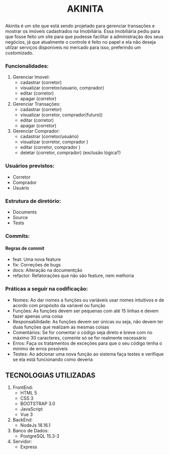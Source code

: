 # <p align="center">AKINITA</p>

Akinita é um site que está sendo projetado para gerenciar transações e mostrar os imóveis cadastrados na Imobiliária. Essa imobiliária pediu para que fosse feito um site para que pudesse facilitar a administração dos seus negócios, já que atualmente o controle é feito no papel e ela não deseja utilzar serviços disponiveis no mercado para isso, preferindo um customizado.<br>

### Funcionalidades:
1. Gerenciar Imovel:
   - cadastrar (corretor)
   - visualizar (corretor/usuario, comprador)
   - editar (corretor)
   - apagar (corretor)
2. Gerenciar Transações:
   - cadastrar (corretor)
   - visualizar (corretor, comprador(futuro))
   - editar (corretor)
   - apagar (corretor)<br>
3. Gerenciar Comprador:
   - cadastrar (corretor/usuário)
   - visualizar (corretor, comprador )
   - editar (corretor, comprador )
   - deletar (corretor, comprador) (exclusão lógica?)<br>

### Usuários previstos:
- Corretor
- Comprador
- Usuário

### Estrutura de diretório:
- Documents
- Source
- Tests

### Commits:
#### Regras de commit
- feat: Uma nova feature
- fix: Correções de bugs
- docs: Alteração na documentção
- refactor: Refatorações que não são feature, nem melhoria

### Práticas a seguir na codificação:
- Nomes: Ao dar nomes a funções ou variáveis usar nomes intuitivos e de acordo com propósito da variavel ou função
- Funções: As funções devem ser pequenas com até 15 linhas e devem fazer apenas uma coisa
- Responsabilidade: As funções devem ser únicas ou seja, não devem ter duas funções que realizam as mesmas coisas
- Comentários: Se for comentar o código seja direto e breve com no máximo 30 caracteres, comente só se for realmente necessário
- Erros: Faça os tratamentos de exceções para que o seu código tenha o mínimo de erros possíveis
- Testes: Ao adcionar uma nova função ao sistema faça testes e verifique se ela está funcionando como deveria


## TECNOLOGIAS UTILIZADAS
1. FrontEnd:
   - HTML 5
   - CSS 3
   - BOOTSTRAP 3.0
   - JavaScript
   - Vue 3
2. BackEnd:
   - NodeJs 18.16.1
3. Banco de Dados:
   - PostgreSQL 15.3-2
4. Servidor:
   - Express
